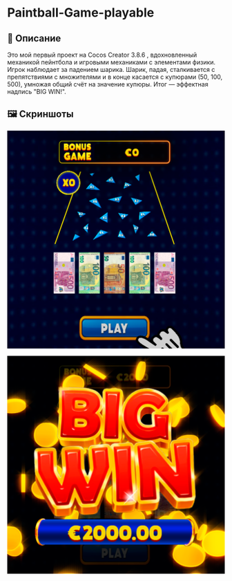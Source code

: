 # Paintball-Game-playable

## 📌 Описание
Это мой первый проект на Cocos Creator 3.8.6 , вдохновленный механикой пейнтбола и игровыми механиками с элементами физики. 
Игрок наблюдает за падением шарика. Шарик, падая, сталкивается с препятствиями с множителями и в конце касается с купюрами (50, 100, 500), умножая общий счёт на значение купюры. Итог — эффектная надпись "BIG WIN!".

## 🖼️ Скриншоты
![alt text](screenshots/img1.png)

![alt text](screenshots/img2.png)
